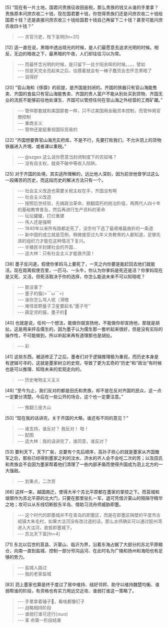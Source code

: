 
[5] “现在有一片土地，国君问贵族征收田亩税，那么贵族的钱又从谁的手里拿？贵族原本问庶农收二十钱，现在国君要十钱，你觉得贵族们还是问庶农收二十钱给国君十钱？还是直接问庶农收三十钱给国君十钱自己再留下二十钱？甚至可能问庶农收四十钱？”
>--- 贪官污吏，陛下圣明[fn=31]<br>

[12] 适一直在说，黑暗中透出晓光的时候，是人们最愿意去追求光明的时候。相反，无边的暗夜之下，最黑暗的午夜，人们却往往习以为常。
>--- 而最怀念光明的时候，是只留下一丝夕阳余晖的时候，，，，譬如<br>
>--- 但是天完全亮起来之后，估摸着就会有一棒子蠢货会去怀念黑暗了<br>
>--- 说得好<br>

[20] “官山海和《侈靡》的前提，是齐国是封闭的。齐国的铁器只有官山海能售卖、齐国的食盐只有官山海能售卖、齐国的贵人富户不能从别处买到货物、齐国无业的流民不能够前往他处谋生、齐国可以管控任何在官山海之外经营的工商矿藏。”
>--- 管仲那套就和美国那套一样，只不过美国用金融资本控制，而管仲用官僚控制<br>
>--- 重商主义<br>
>--- 管仲还是挺重视国际贸易的<br>

[22] “齐国想要靠官山海充实府库，不是不行，先要打败我们，不允许泗上的货物铁器进入齐境、或者课以重税。”
>--- @szgex 这么说你愿意当封闭制度下的农奴咯？<br>
>--- 没有自主权，就突不破中等收入陷阱。<br>

[25] 对于齐国的处境，其实适所理解的，远比他人深刻，因为前世他曾学过这么一段痛苦的历史，而这段历史的解决方法只有一个。
>--- 社会主义改造也需要关税主权在手，齐国没有啊<br>
>--- 社会主义改造<br>
>--- 按照后世经验，先搞政治革命，掀翻腐朽的统治阶级，再两代人四十年的基础教育普及，然后再进行生产资料的革命<br>
>--- 坛坛罐罐，打烂重建<br>
>--- 伟人还是强啊<br>
>--- 1840年以来所有路都走死了，没奈何下选了最艰难最曲折的一条道<br>
>--- 新中国的成立就是范例，稍微接受过九年义务教育的人都知道，足够先进的组织力才能在这种情况下复兴。<br>
>--- 半殖民半封建社会的齐国…<br>
>--- 适大林：只有社会主义才能救齐国！<br>

[38] 墨子反问道，假使你爹妈马上要死了，一天之内你要是能赶回去他们就能活。现在距离假使百里，一匹马、一头牛，你认为你爹妈是死还是活？你爹妈现在是又死、又活，但死活取决于你的选择，你怎么能说未来不可以知晓呢？
>--- 那没事了<br>
>--- 墨子的猫(=￣ω￣=)<br>
>--- 诶你怎么骂人呢（滑稽<br>
>--- 难怪首颗量子卫星要起名“墨子号”<br>
>--- 薛定谔的猫，墨子的🐴<br>

[40] 也就是说，任何一个想法，能做你就宣扬他，不能做你却宣扬他，那就是胡扯。这是用来抨击儒生的，因为墨子认为儒生那一套听起来很好，但是没有实际的操作性，不可能做到，所以听起来再有道理那也是胡扯。
>--- 彩<br>

[41] 这些东西，被适修正了之后，墨者们对于逻辑推理极为重视，而历史本身是有逻辑可寻的，这就是墨家树立的史观，导致了更为玄奇的“历史”和“政治”有时候也是可以推理、知晓未来的宏观走向的。
>--- 历史唯物主义主义<br>

[48] “至今为止，我们反对的都是田氏和贵族，却不是在反对齐国的民众，这一点一定要分清楚。今后在一些公开的场合，这个也一定要注意。”
>--- 推翻三座大山<br>

[50] “现在我的话讲完，关于齐国的大略，谁还有不同的意见？”
>--- 谁支持，谁反对？
我反对！
啪！<br>
>--- 配图<br>
>--- 适大林：我的话讲完了，谁同意，谁反对？<br>

[53] 要利天下，天下广矣，总要有个先后顺序，高孙子担心的就是墨家从齐国撤军之后，那些已经得到墨家之利的汶水、济水的齐人会不会吃二次的苦；以及田氏和贵族会不会因为墨家帮着他们清理了一些内部矛盾而使得齐国成为泗上北方的一大强敌。
>--- 划重点，二次苦<br>

[68] 这样一来，越国南迁，使得大半个苏北平原都在墨家的掌控之下。而莒城和琅琊作为苏北平原的北大门，只要在那里驻扎一军，退可凭借沂蒙山的阻隔守精华之地；攻可以从东线切断胶东半岛、借助习流舟师威胁即墨。
>--- 这个时代的即墨城并不在青岛的即墨区，而是在即墨区隔壁的平度市古岘镇大朱毛村，如果大沽河没有改过道的话，那么水师确实可以通过胶州湾进入大沽河，直抵即墨城下。<br>
>--- 苏北天下富[fn=4]<br>

[71] 东北以后世的莒县、沂蒙山、临沂为界，沿着东海占据了大部分的苏北平原粮仓，向南一直到盐城、控制一部分邗沟运河、在此时名为广陵和扬州和海阳也有足够的势力。
>--- 盐城人路过<br>
>--- 我的老家盐城<br>

[83] 泗上墨家也算是终于度过了居中维持、结好邻邦、助守以维持魏楚均衡、谁弱帮谁的阶段，有资格也有实力用远交近攻、谁弱打谁这一策略了。
>--- 手里拿着锤子🔨，看啥都像钉子<br>
>--- 战略相持阶段<br>
>--- 谁弱打谁可还行(ಡωಡ)<br>
>--- 革 命第一阶段结束<br>
